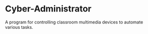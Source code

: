 # Cyber-Administrator
A program for controlling classroom multimedia devices to automate various tasks.

